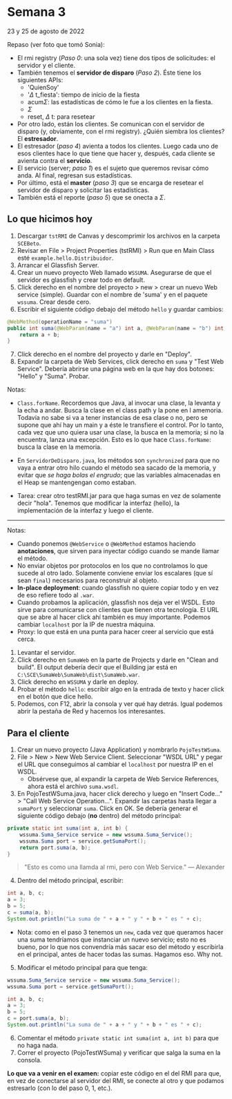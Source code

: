 # Semana 3
23 y 25 de agosto de 2022

Repaso (ver foto que tomó Sonia):
- El rmi registry (*Paso 0*: una sola vez) tiene dos tipos de solicitudes: el servidor y el cliente.
- También tenemos el **servidor de disparo** (*Paso 2*). Éste tiene los siguientes APIs: 
	- 'QuienSoy'
	- '$\Delta$ t_fiesta': tiempo de inicio de la fiesta
	- acum$\Sigma$: las estadísticas de cómo le fue a los clientes en la fiesta.
	- $\Sigma$
	- reset, $\Delta$ t: para resetear
- Por otro lado, están los clientes. Se comunican con el servidor de disparo (y, obviamente, con el rmi registry). ¿Quién siembra los clientes? El **estresador**.
- El estresador (*paso 4*) avienta a todos los clientes. Luego cada uno de esos clientes hace lo que tiene que hacer y, después, cada cliente se avienta contra el **servicio**.
- El servicio (server; *paso 1*) es el sujeto que queremos revisar cómo anda. Al final, regresan sus estadísticas.
- Por último, está el **master** (*paso 3*) que se encarga de resetear el servidor de disparo y solicitar las estadísticas.
- También está el reporte (*paso 5*) que se onecta a $\Sigma$.

## Lo que hicimos hoy
1. Descargar `tstRMI` de Canvas y descomprimir los archivos en la carpeta `SCEBeto`. 
2. Revisar en File > Project Properties (tstRMI) > Run que en Main Class esté `example.hello.Distribuidor`.
3. Arrancar el Glassfish Server.
4. Crear un nuevo proyecto Web llamado `WSSUMA`. Asegurarse de que el servidor es glassfish y crear todo en default.
5. Click derecho en el nombre del proyecto > new > crear un nuevo Web service (simple). Guardar con el nombre de 'suma' y en el paquete `wssuma`. Crear desde cero.
6. Escribir el siguiente código debajo del método `hello` y guardar cambios:
```java
@WebMethod(operationName = "suma")
public int suma(@WebParam(name = "a") int a, @WebParam(name = "b") int b) {
	return a + b;
}
```
7. Click derecho en el nombre del proyecto y darle en "Deploy".
8. Expandir la carpeta de Web Services, click derecho en `suma` y "Test Web Service". Debería abrirse una página web en la que hay dos botones: "Hello" y "Suma". Probar.

Notas:
- `Class.forName`. Recordemos que Java, al invocar una clase, la levanta y la echa a andar. Busca la clase en el class path y la pone en l amemoria. Todavía no sabe si va a tener instancias de esa clase o no, pero se supone que ahí hay un main y a éste le transfiere el control. Por lo tanto, cada vez que uno quiera usar una clase, la busca en la memoria; si no la encuentra, lanza una excepción. Esto es lo que hace `Class.forName`: busca la clase en la memoria.
- En `ServidorDeDisparo.java`, los métodos son `synchronized` para que no vaya a entrar otro hilo cuando el método sea sacado de la memoria, y evitar que *se haga bolas el engrudo*; que las variables almacenadas en el Heap se mantengengan como estaban.

- Tarea: crear otro testRMI.jar para que haga sumas en vez de solamente decir "hola". Tenemos que modificar la interfaz (hello), la implementación de la interfaz y luego el cliente.
---
Notas:
- Cuando ponemos `@WebService` o `@WebMethod` estamos haciendo **anotaciones**, que sirven para inyectar código cuando se mande llamar el método.
- No enviar objetos por protocolos en los que no controlamos lo que sucede al otro lado. Solamente conviene enviar los escalares (que sí sean `final`) necesarios para reconstruir al objeto.
- **In-place deployment**: cuando glassfish no quiere copiar todo y en vez de eso refiere todo al `.war`.
- Cuando probamos la aplicación, glassfish nos deja ver el WSDL. Esto sirve para comunicarse con clientes que tienen otra tecnología. El URL que se abre al hacer click ahí también es muy importante. Podemos cambiar `localhost` por la IP de nuestra máquina. 
- Proxy: lo que está en una punta para hacer creer al servicio que está cerca.

1. Levantar el servidor.
2. Click derecho en `SumaWeb` en la parte de Projects y darle en "Clean and build". El output debería decir que el Building jar está en `C:\SCE\SumaWeb\SumaWeb\dist\SumaWeb.war`.
3. Click derecho en `WSSUMA` y darle en deploy.
4. Probar el método `hello`: escribir algo en la entrada de texto y hacer click en el botón que dice hello.
5. Podemos, con F12, abrir la consola y ver qué hay detrás. Igual podemos abrir la pestaña de Red y hacernos los interesantes.

## Para el cliente
1. Crear un nuevo proyecto (Java Application) y nombrarlo `PojoTestWSuma`.
2. File > New > New Web Service Client. Seleccionar "WSDL URL" y pegar el URL que conseguimos al cambiar el `localhost` por nuestra IP en el WSDL. 
	- Obsérvese que, al expandir la carpeta de Web Service References, ahora está el archivo `suma.wsdl`.
3. En PojoTestWSuma.java, hacer click derecho y luego en "Insert Code..." > "Call Web Service Operation...". Expandir las carpetas hasta llegar a `sumaPort` y seleccionar `suma`. Click en OK. Se debería generar el siguiente código debajo (**no** dentro) del método principal:
```java
private static int suma(int a, int b) {
	wssuma.Suma_Service service = new wssuma.Suma_Service();
	wssuma.Suma port = service.getSumaPort();
	return port.suma(a, b);
}
```

> "Esto es como una llamda al rmi, pero con Web Service."
> — Alexander

4. Dentro del método principal, escribir:
```java
int a, b, c;
a = 3;
b = 5;
c = suma(a, b);
System.out.println("La suma de " + a + " y " + b + " es " + c);
```
- Nota: como en el paso 3 tenemos un `new`, cada vez que queramos hacer una suma tendríamos que instanciar un nuevo servicio; esto no es bueno, por lo que nos convendría más sacar eso del método y escribirla en el principal, antes de hacer todas las sumas. Hagamos eso. Why not.
5. Modificar el método principal para que tenga:
```java
wssuma.Suma_Service service = new wssuma.Suma_Service();
wssuma.Suma port = service.getSumaPort();

int a, b, c;
a = 3;
b = 5;
c = port.suma(a, b);
System.out.println("La suma de " + a + " y " + b + " es " + c);
```
6. Comentar el método `private static int suma(int a, int b)` para que no haga nada.
7. Correr el proyecto (PojoTestWSuma) y verificar que salga la suma en la consola.

**Lo que va a venir en el examen:** copiar este código en el del RMI para que, en vez de conectarse al servidor del RMI, se conecte al otro y que podamos estresarlo (con lo del paso 0, 1, etc.).